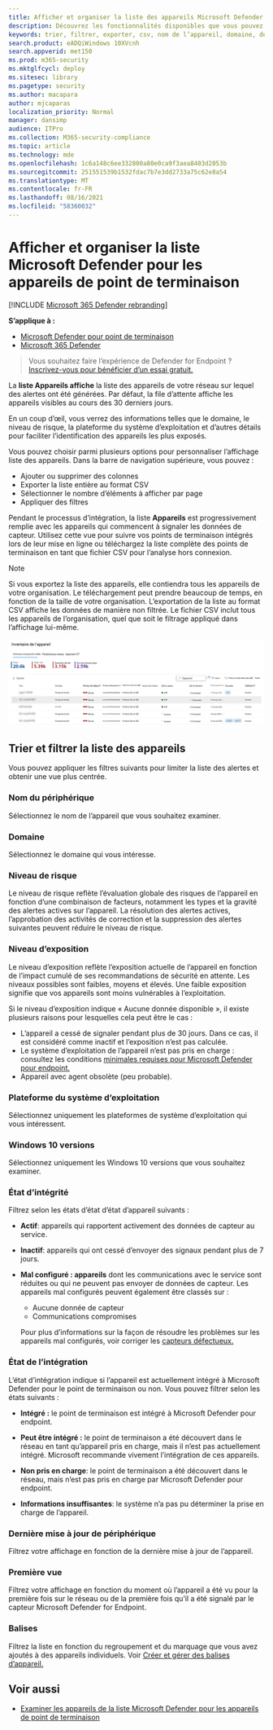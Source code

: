 ```yaml
---
title: Afficher et organiser la liste des appareils Microsoft Defender pour les points de terminaison
description: Découvrez les fonctionnalités disponibles que vous pouvez utiliser dans la liste Appareils, telles que le tri, le filtrage et l’exportation de la liste pour améliorer les investigations.
keywords: trier, filtrer, exporter, csv, nom de l’appareil, domaine, dernière vue, IP interne, état d’état, alertes actives, détections de programmes malveillants actifs, catégorie de menace, passer en revue les alertes, réseau, connexion, programme malveillant, type, programme malveillant, programme malveillant, ransomware, attaque, menace, programme malveillant général, logiciel indésirable
search.product: eADQiWindows 10XVcnh
search.appverid: met150
ms.prod: m365-security
ms.mktglfcycl: deploy
ms.sitesec: library
ms.pagetype: security
ms.author: macapara
author: mjcaparas
localization_priority: Normal
manager: dansimp
audience: ITPro
ms.collection: M365-security-compliance
ms.topic: article
ms.technology: mde
ms.openlocfilehash: 1c6a148c6ee332800a80e0ca9f3aea8403d2053b
ms.sourcegitcommit: 251551539b1532fdac7b7e3dd2733a75c62e8a54
ms.translationtype: MT
ms.contentlocale: fr-FR
ms.lasthandoff: 08/16/2021
ms.locfileid: "58360032"
---
```

# <a name="view-and-organize-the-microsoft-defender-for-endpoint-devices-list"></a>Afficher et organiser la liste Microsoft Defender pour les appareils de point de terminaison

[!INCLUDE [Microsoft 365 Defender rebranding](../../includes/microsoft-defender.md)]


**S’applique à :**
- [Microsoft Defender pour point de terminaison](https://go.microsoft.com/fwlink/p/?linkid=2154037)
- [Microsoft 365 Defender](https://go.microsoft.com/fwlink/?linkid=2118804)

> Vous souhaitez faire l’expérience de Defender for Endpoint ? [Inscrivez-vous pour bénéficier d’un essai gratuit.](https://signup.microsoft.com/create-account/signup?products=7f379fee-c4f9-4278-b0a1-e4c8c2fcdf7e&ru=https://aka.ms/MDEp2OpenTrial?ocid=docs-wdatp-machinesview-abovefoldlink)

La **liste Appareils affiche** la liste des appareils de votre réseau sur lequel des alertes ont été générées. Par défaut, la file d’attente affiche les appareils visibles au cours des 30 derniers jours.  

En un coup d’œil, vous verrez des informations telles que le domaine, le niveau de risque, la plateforme du système d’exploitation et d’autres détails pour faciliter l’identification des appareils les plus exposés.

Vous pouvez choisir parmi plusieurs options pour personnaliser l’affichage liste des appareils. Dans la barre de navigation supérieure, vous pouvez :

- Ajouter ou supprimer des colonnes
- Exporter la liste entière au format CSV
- Sélectionner le nombre d’éléments à afficher par page
- Appliquer des filtres

Pendant le processus d’intégration, la liste **Appareils** est progressivement remplie avec les appareils qui commencent à signaler les données de capteur. Utilisez cette vue pour suivre vos points de terminaison intégrés lors de leur mise en ligne ou téléchargez la liste complète des points de terminaison en tant que fichier CSV pour l’analyse hors connexion.

>[!NOTE]
> Si vous exportez la liste des appareils, elle contiendra tous les appareils de votre organisation. Le téléchargement peut prendre beaucoup de temps, en fonction de la taille de votre organisation. L’exportation de la liste au format CSV affiche les données de manière non filtrée. Le fichier CSV inclut tous les appareils de l’organisation, quel que soit le filtrage appliqué dans l’affichage lui-même.

![Image de la liste des appareils avec liste d’appareils](images/device-inventory.png)

## <a name="sort-and-filter-the-device-list"></a>Trier et filtrer la liste des appareils

Vous pouvez appliquer les filtres suivants pour limiter la liste des alertes et obtenir une vue plus centrée.

### <a name="device-name"></a>Nom du périphérique

Sélectionnez le nom de l’appareil que vous souhaitez examiner.

### <a name="domain"></a>Domaine

Sélectionnez le domaine qui vous intéresse.

### <a name="risk-level"></a>Niveau de risque

Le niveau de risque reflète l’évaluation globale des risques de l’appareil en fonction d’une combinaison de facteurs, notamment les types et la gravité des alertes actives sur l’appareil. La résolution des alertes actives, l’approbation des activités de correction et la suppression des alertes suivantes peuvent réduire le niveau de risque.

### <a name="exposure-level"></a>Niveau d’exposition

Le niveau d’exposition reflète l’exposition actuelle de l’appareil en fonction de l’impact cumulé de ses recommandations de sécurité en attente. Les niveaux possibles sont faibles, moyens et élevés. Une faible exposition signifie que vos appareils sont moins vulnérables à l’exploitation.

Si le niveau d’exposition indique « Aucune donnée disponible », il existe plusieurs raisons pour lesquelles cela peut être le cas :

- L’appareil a cessé de signaler pendant plus de 30 jours. Dans ce cas, il est considéré comme inactif et l’exposition n’est pas calculée.
- Le système d’exploitation de l’appareil n’est pas pris en charge : consultez les conditions [minimales requises pour Microsoft Defender pour endpoint.](minimum-requirements.md)
- Appareil avec agent obsolète (peu probable).

### <a name="os-platform"></a>Plateforme du système d’exploitation

Sélectionnez uniquement les plateformes de système d’exploitation qui vous intéressent.

### <a name="windows-10-versions"></a>Windows 10 versions

Sélectionnez uniquement les Windows 10 versions que vous souhaitez examiner.

### <a name="health-state"></a>État d’intégrité

Filtrez selon les états d’état d’état d’appareil suivants :

- **Actif**: appareils qui rapportent activement des données de capteur au service.
- **Inactif**: appareils qui ont cessé d’envoyer des signaux pendant plus de 7 jours.
- **Mal configuré : appareils** dont les communications avec le service sont réduites ou qui ne peuvent pas envoyer de données de capteur. Les appareils mal configurés peuvent également être classés sur :
  - Aucune donnée de capteur
  - Communications compromises

  Pour plus d’informations sur la façon de résoudre les problèmes sur les appareils mal configurés, voir corriger les [capteurs défectueux.](fix-unhealthy-sensors.md)

### <a name="onboarding-status"></a>État de l’intégration

L’état d’intégration indique si l’appareil est actuellement intégré à Microsoft Defender pour le point de terminaison ou non. Vous pouvez filtrer selon les états suivants :

- **Intégré :** le point de terminaison est intégré à Microsoft Defender pour endpoint.

- **Peut être intégré :** le point de terminaison a été découvert dans le réseau en tant qu’appareil pris en charge, mais il n’est pas actuellement intégré. Microsoft recommande vivement l’intégration de ces appareils.

- **Non pris en charge**: le point de terminaison a été découvert dans le réseau, mais n’est pas pris en charge par Microsoft Defender pour endpoint.

- **Informations insuffisantes**: le système n’a pas pu déterminer la prise en charge de l’appareil.

### <a name="last-device-update"></a>Dernière mise à jour de périphérique

Filtrez votre affichage en fonction de la dernière mise à jour de l’appareil.

### <a name="first-seen"></a>Première vue

Filtrez votre affichage en fonction du moment où l’appareil a été vu pour la première fois sur le réseau ou de la première fois qu’il a été signalé par le capteur Microsoft Defender for Endpoint.

### <a name="tags"></a>Balises

Filtrez la liste en fonction du regroupement et du marquage que vous avez ajoutés à des appareils individuels. Voir [Créer et gérer des balises d’appareil.](machine-tags.md)

## <a name="related-topics"></a>Voir aussi

- [Examiner les appareils de la liste Microsoft Defender pour les appareils de point de terminaison](investigate-machines.md)

